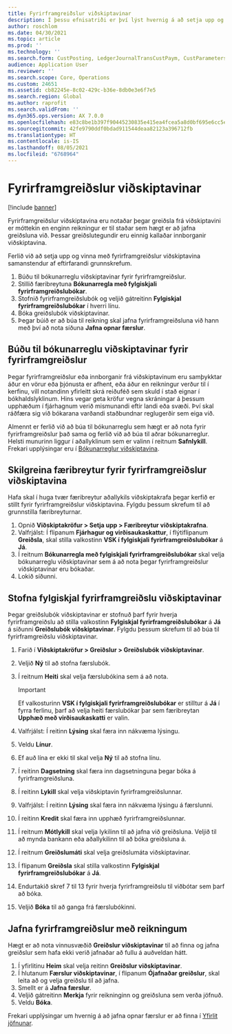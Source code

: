 ```yaml
---
title: Fyrirframgreiðslur viðskiptavinar
description: Í þessu efnisatriði er því lýst hvernig á að setja upp og vinna úr fyrirframgreiðslum viðskiptavina (einnig þekkt sem innborganir viðskiptavina).
author: roschlom
ms.date: 04/30/2021
ms.topic: article
ms.prod: ''
ms.technology: ''
ms.search.form: CustPosting, LedgerJournalTransCustPaym, CustParameters
audience: Application User
ms.reviewer: ''
ms.search.scope: Core, Operations
ms.custom: 24651
ms.assetid: cb82245e-8c02-429c-b36e-8db0e3e6f7e5
ms.search.region: Global
ms.author: raprofit
ms.search.validFrom: ''
ms.dyn365.ops.version: AX 7.0.0
ms.openlocfilehash: e83c8be1b397f90445230835e415ea4fcea5a8d0bf695e6cc5eadc55275ded7f
ms.sourcegitcommit: 42fe9790ddf0bdad911544deaa82123a396712fb
ms.translationtype: HT
ms.contentlocale: is-IS
ms.lasthandoff: 08/05/2021
ms.locfileid: "6768964"
---
```

# <a name="customer-prepayments"></a>Fyrirframgreiðslur viðskiptavinar

[!include [banner](../includes/banner.md)]

Fyrirframgreiðslur viðskiptavina eru notaðar þegar greiðsla frá viðskiptavini er móttekin en enginn reikningur er til staðar sem hægt er að jafna greiðsluna við. Þessar greiðslutegundir eru einnig kallaðar innborganir viðskiptavina.

Ferlið við að setja upp og vinna með fyrirframgreiðslur viðskiptavina samanstendur af eftirfarandi grunnskrefum.

1. Búðu til bókunarreglu viðskiptavinar fyrir fyrirframgreiðslur.
2. Stillið færibreytuna **Bókunarregla með fylgiskjali fyrirframgreiðslubókar**.
3. Stofnið fyrirframgreiðslubók og veljið gátreitinn **Fylgiskjal fyrirframgreiðslubókar** í hverri línu.
4. Bóka greiðslubók viðskiptavinar.
5. Þegar búið er að búa til reikning skal jafna fyrirframgreiðsluna við hann með því að nota síðuna **Jafna opnar færslur**.

## <a name="create-a-customer-posting-profile-for-prepayments"></a>Búðu til bókunarreglu viðskiptavinar fyrir fyrirframgreiðslur

Þegar fyrirframgreiðslur eða innborganir frá viðskiptavinum eru samþykktar áður en vörur eða þjónusta er afhent, eða áður en reikningur verður til í kerfinu, vill notandinn yfirleitt skrá reiðuféð sem skuld í stað eignar í bókhaldslyklinum. Hins vegar geta kröfur vegna skráningar á þessum upphæðum í fjárhagnum verið mismunandi eftir landi eða svæði. Því skal ráðfæra sig við bókarana varðandi staðbundnar reglugerðir sem eiga við.

Almennt er ferlið við að búa til bókunarreglu sem hægt er að nota fyrir fyrirframgreiðslur það sama og ferlið við að búa til aðrar bókunarreglur. Helsti munurinn liggur í aðallyklinum sem er valinn í reitnum **Safnlykill**. Frekari upplýsingar eru í [Bókunarreglur viðskiptavina](customer-posting-profiles.md).

## <a name="define-parameters-for-customer-prepayments"></a>Skilgreina færibreytur fyrir fyrirframgreiðslur viðskiptavina

Hafa skal í huga tvær færibreytur aðallykils viðskiptakrafa þegar kerfið er stillt fyrir fyrirframgreiðslur viðskiptavina. Fylgdu þessum skrefum til að grunnstilla færibreyturnar.

1. Opnið **Viðskiptakröfur \> Setja upp \> Færibreytur viðskiptakrafna**.
2. Valfrjálst: Í flipanum **Fjárhagur og virðisaukaskattur**, í flýtiflipanum **Greiðsla**, skal stilla valkostinn **VSK í fylgiskjali fyrirframgreiðslubókar** á **Já**.
3. Í reitnum **Bókunarregla með fylgiskjali fyrirframgreiðslubókar** skal velja bókunarreglu viðskiptavinar sem á að nota þegar fyrirframgreiðslur viðskiptavinar eru bókaðar.
4. Lokið síðunni.

## <a name="create-customer-prepayment-vouchers"></a>Stofna fylgiskjal fyrirframgreiðslu viðskiptavinar

Þegar greiðslubók viðskiptavinar er stofnuð þarf fyrir hverja fyrirframgreiðslu að stilla valkostinn **Fylgiskjal fyrirframgreiðslubókar** á **Já** á síðunni **Greiðslubók viðskiptavinar**. Fylgdu þessum skrefum til að búa til fyrirframgreiðslu viðskiptavinar.

1. Farið í **Viðskiptakröfur \> Greiðslur \> Greiðslubók viðskiptavinar**.
2. Veljið **Ný** til að stofna færslubók.
3. Í reitnum **Heiti** skal velja færslubókina sem á að nota.

    > [!IMPORTANT]
    > Ef valkosturinn **VSK í fylgiskjali fyrirframgreiðslubókar** er stilltur á **Já** í fyrra ferlinu, þarf að velja heiti færslubókar þar sem færibreytan **Upphæð með virðisaukaskatti** er valin. 

4. Valfrjálst: Í reitinn **Lýsing** skal færa inn nákvæma lýsingu.
5. Veldu **Línur**.
6. Ef auð lína er ekki til skal velja **Ný** til að stofna línu.
7. Í reitinn **Dagsetning** skal færa inn dagsetninguna þegar bóka á fyrirframgreiðsluna.
8. Í reitinn **Lykill** skal velja viðskiptavin fyrirframgreiðslunnar.
9. Valfrjálst: Í reitinn **Lýsing** skal færa inn nákvæma lýsingu á færslunni.
10. Í reitinn **Kredit** skal færa inn upphæð fyrirframgreiðslunnar.
11. Í reitnum **Mótlykill** skal velja lykilinn til að jafna við greiðsluna. Veljið til að mynda bankann eða aðallykilinn til að bóka greiðsluna á.
12. Í reitnum **Greiðslumáti** skal velja greiðslumáta viðskiptavinar.
13. Í flipanum **Greiðsla** skal stilla valkostinn **Fylgiskjal fyrirframgreiðslubókar** á **Já**.
14. Endurtakið skref 7 til 13 fyrir hverja fyrirframgreiðslu til viðbótar sem þarf að bóka.
15. Veljið **Bóka** til að ganga frá færslubókinni.

## <a name="settle-prepayments-with-invoices"></a>Jafna fyrirframgreiðslur með reikningum

Hægt er að nota vinnusvæðið **Greiðslur viðskiptavinar** til að finna og jafna greiðslur sem hafa ekki verið jafnaðar að fullu á auðveldan hátt.

1. Í yfirlitinu **Heim** skal velja reitinn **Greiðslur viðskiptavinar**.
2. Í hlutanum **Færslur viðskiptavinar**, í flipanum **Ójafnaðar greiðslur**, skal leita að og velja greiðslu til að jafna.
3. Smellt er á **Jafna færslur**.
4. Veljið gátreitinn **Merkja** fyrir reikninginn og greiðsluna sem verða jöfnuð.
5. Veldu **Bóka**.

Frekari upplýsingar um hvernig á að jafna opnar færslur er að finna í [Yfirlit jöfnunar](/cash-bank-management/settlement-overview.md).
